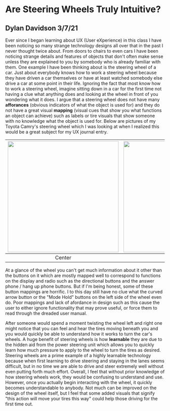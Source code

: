 # Are Steering Wheels Truly Intuitive?

## Dylan Davidson 3/7/21

Ever since I began learning about UX (User eXperience) in this class I have been noticing so many strange technology designs all over that in the past I never thought twice about. From doors to chairs to even cars I have been noticing strange details and features of objects that don't often make sense unless they are explained to you by somebody who is already familiar with them. One example I have been thinking about is the steering wheel of a car. Just about everybody knows how to work a steering wheel because they have driven a car themselves or have at least watched somebody else drive a car at some point in their life. Ignoring the fact that most know how to work a steering wheel, imagine sitting down in a car for the first time not having a clue what anything does and looking at the wheel in front of you wondering what it does. I argue that a steering wheel does not have many **afforances** (obvious indicators of what the object is used for) and they do not have a great visual **mapping** (visual cues that show you what functions an object can achieve) such as labels or tire visuals that show someone with no knowledge what the object is used for. Below are pictures of my Toyota Camry's steering wheel which I was looking at when I realized this would be a great subject for my UX journal entry.

| <img src="https://user-images.githubusercontent.com/14100088/110268184-1deef480-7f76-11eb-9fa5-99a781b1a9c4.jpg" width="350"> | <img src="https://user-images.githubusercontent.com/14100088/110268177-1a5b6d80-7f76-11eb-8600-c73be3bbdaac.jpg" width="350"> | <img src="https://user-images.githubusercontent.com/14100088/110268215-2d6e3d80-7f76-11eb-83aa-79f990844b08.jpg" width="350"> |
| :---: | :---: | :---: |
| Center | Left | Right |

At a glance of the wheel you can't get much information about it other than the buttons on it which are mostly mapped well to correspond to functions on the display and radio such as the directional buttons and the answer phone / hang up phone buttons. But if I'm being honest, some of these button mappings are horrific. I to this day still have no clue what the curved arrow button or the "Mode Hold" buttons on the left side of the wheel even do. Poor mappings and lack of afordance in design such as this cause the user to either ignore functionality that may prove useful, or force them to read through the dreaded user manual. 

After someone would spend a moment twisting the wheel left and right one might notice that you can feel and hear the tires moving beneath you and you would quickly be able to understand how it works to turn the car's wheels. A huge benefit of steering wheels is how **learnable** they are due to the hidden aid from the power steering unit which allows you to quickly learn how much pressure to apply to the wheel to turn the tires as desired. Steering wheels are a prime example of a highly learnable technology because when first learning to drive steering and staying in the lanes seems difficult, but in no time we are able to drive and steer extremely well without even putting forth much effort. Overall, I feel that without prior knowledge of how steering wheels work, they would be confusing to understand and use. However, once you actually begin interacting with the wheel, it quickly becomes understandable to anybody. Not much can be improved on the design of the wheel itself, but I feel that some added visuals that signify "this action will move your tires this way" could help those driving for the first time out.
